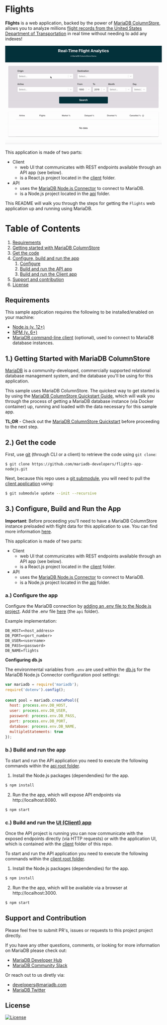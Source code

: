 # Flights

**Flights** is a web application, backed by the power of [MariaDB ColumnStore](https://mariadb.com/docs/features/mariadb-columnstore/), allows you to analyze millions [flight records from the United States Department of Transportation](https://www.transtats.bts.gov/DL_SelectFields.asp?Table_ID=236&DB_Short_Name=On-Time) in real time without needing to add any indexes!

<p align="center" spacing="10">
    <kbd>
        <img src="media/demo.gif" />
    </kbd>
</p>

This application is made of two parts:

* Client
    - web UI that communicates with REST endpoints available through an API app (see below).
    - is a React.js project located in the [client](src/client) folder.
* API
    - uses the [MariaDB Node.js Connector](https://github.com/mariadb-corporation/mariadb-connector-nodejs) to connect to MariaDB.
    - is a Node.js project located in the [api](src/api) folder.

This README will walk you through the steps for getting the `Flights` web application up and running using MariaDB.

# Table of Contents
1. [Requirements](#requirements)
2. [Getting started with MariaDB ColumnStore](#mariadb)
3. [Get the code](#code)
3. [Configure, build and run the app](#app)
    1. [Configure](#configure-app)
    2. [Build and run the API app](#build-run-api)
    3. [Build and run the Client app](#build-run-client)
4. [Support and contribution](#support-contribution)
5. [License](#license)

## Requirements <a name="requirements"></a>

This sample application requires the following to be installed/enabled on your machine:

* [Node.js (v. 12+)](https://nodejs.org/docs/latest-v12.x/api/index.html)
* [NPM (v. 6+)](https://docs.npmjs.com/)
* [MariaDB command-line client](https://mariadb.com/products/skysql/docs/clients/mariadb-clients/mariadb-client/) (optional), used to connect to MariaDB database instances.

## 1.) Getting Started with MariaDB ColumnStore <a name="mariadb"></a>

[MariaDB](https://mariadb.com) is a community-developed, commercially supported relational database management system, and the database you'll be using for this application.

This sample uses MariaDB ColumnStore. The quickest way to get started is by using the [MariaDB ColumnStore Quickstart Guide](https://github.com/mariadb-developers/mariadb-columnstore-quickstart), which will walk you through the process of getting a MariaDB database instance (via Docker container) up, running and loaded with the data necessary for this sample app.

**TL;DR** - Check out the [MariaDB ColumnStore Quickstart](https://github.com/mariadb-developers/mariadb-columnstore-quickstart) before proceeding to the next step.

## 2.) Get the code <a name="code"></a>

First, use [git](git-scm.org) (through CLI or a client) to retrieve the code using `git clone`:

```
$ git clone https://github.com/mariadb-developers/flights-app-nodejs.git
```

Next, because this repo uses a [git submodule](https://git-scm.com/book/en/v2/Git-Tools-Submodules), you will need to pull the [client application](https://github.com/mariadb-developers/todo-app-client) using:

```bash
$ git submodule update --init --recursive
```

## 3.) Configure, Build and Run the App <a name="app"></a>

**Important**: Before proceeding you'll need to have a MariaDB ColumnStore instance preloaded with flight data for this application to use. You can find more information [here](#mariadb).

This application is made of two parts:

* Client
    - web UI that communicates with REST endpoints available through an API app (see below).
    - is a React.js project located in the [client](src/client) folder.
* API
    - uses the [MariaDB Node.js Connector](https://github.com/mariadb-corporation/mariadb-connector-nodejs) to connect to MariaDB.
    - is a Node.js project located in the [api](src/api) folder.

### a.) Configure the app <a name="configure-app"></a>

Configure the MariaDB connection by [adding an .env file to the Node.js project](https://github.com/mariadb-corporation/mariadb-connector-nodejs/blob/master/documentation/promise-api.md#security-consideration). Add the .env file [here](src/api) (the `api` folder).

Example implementation:

```
DB_HOST=<host_address>
DB_PORT=<port_number>
DB_USER=<username>
DB_PASS=<password>
DB_NAME=flights
```

**Configuring db.js**

The environmental variables from `.env` are used within the [db.js](src/api/db.js) for the MariaDB Node.js Connector configuration pool settings:

```javascript
var mariadb = require('mariadb');
require('dotenv').config();

const pool = mariadb.createPool({
  host: process.env.DB_HOST, 
  user: process.env.DB_USER, 
  password: process.env.DB_PASS,
  port: process.env.DB_PORT,
  database: process.env.DB_NAME,
  multipleStatements: true
});
```

### b.) Build and run the app <a name="build-run-api"></a>

To start and run the API application you need to execute the following commands within the [api root folder](src/api).

1. Install the Node.js packages (dependendies) for the app.

```bash
$ npm install
```

2. Run the the app, which will expose API endpoints via http://localhost:8080.

```bash 
$ npm start
``` 

### c.) Build and run the [UI (Client) app](src/client) <a name="build-run-client"></a>

Once the API project is running you can now communicate with the exposed endpoints directly (via HTTP requests) or with the application UI, which is contained with the [client](src/client) folder of this repo.

To start and run the API application you need to execute the following commands within the [client root folder](src/client).

1. Install the Node.js packages (dependendies) for the app.

```bash
$ npm install
```

2. Run the the app, which will be available via a browser at http://localhost:3000.

```bash 
$ npm start
``` 

## Support and Contribution <a name="support-contribution"></a>

Please feel free to submit PR's, issues or requests to this project project directly.

If you have any other questions, comments, or looking for more information on MariaDB please check out:

* [MariaDB Developer Hub](https://mariadb.com/developers)
* [MariaDB Community Slack](https://r.mariadb.com/join-community-slack)

Or reach out to us diretly via:

* [developers@mariadb.com](mailto:developers@mariadb.com)
* [MariaDB Twitter](https://twitter.com/mariadb)

## License <a name="license"></a>
[![License](https://img.shields.io/badge/License-MIT-blue.svg?style=plastic)](https://opensource.org/licenses/MIT)

